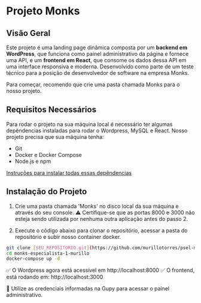 # **Projeto Monks**

## **Visão Geral**
Este projeto é uma landing page dinâmica composta por um **backend em WordPress**, que funciona como painel administrativo da página e fornece uma API, e um **frontend em React**, que consome os dados dessa API em uma interface responsiva e moderna.
Desenvolvido como parte de um teste técnico para a posição de desenvolvedor de software na empresa Monks.

Para começar, recomendo que crie uma pasta chamada Monks para o nosso projeto.

## **Requisitos Necessários**
Para rodar o projeto na sua máquina local é necessário ter algumas depêndencias instaladas para rodar o Wordpress, MySQL e React.
Nosso projeto precisa que sua máquina tenha:
- Git
- Docker e Docker Compose
- Node.js e npm

[Instruções para instalar todas essas depêndencias](https://github.com/murillotorres/psel-monks-especialista-1-murillo/blob/main/install.md)

## **Instalação do Projeto**
1. Crie uma pasta chamada 'Monks' no disco local da sua máquina e através do seu console.
⚠️ Certifique-se que as portas 8000 e 3000 não esteja sendo utilizada por nenhuma outra aplicação antes do passo 2.

2. Execute o código abaixo para clonar o repositório, acessar a pasta do repositório e subir nosso container docker.
```bash
git clone [SEU_REPOSITORIO.git](https://github.com/murillotorres/psel-monks-especialista-1-murillo.git)
cd monks-especialista-1-murillo
docker-compose up -d
```

✅ O Wordpress agora está acessível em http://localhost:8000 
✅ O frontend, está rodando em: http://localhost:3000

🔐 Utilize as credenciais informadas na Gupy para acessar o painel administrativo.
